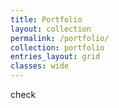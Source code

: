 ```yaml
---
title: Portfolio
layout: collection
permalink: /portfolio/
collection: portfolio
entries_layout: grid
classes: wide
---
```


check